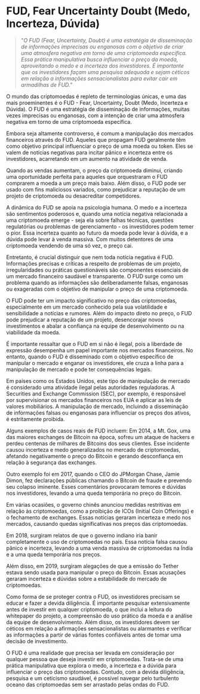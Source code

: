 # FUD, Fear Uncertainty Doubt (Medo, Incerteza, Dúvida)

>"*O FUD (Fear, Uncertainty, Doubt) é uma estratégia de disseminação de informações imprecisas ou enganosas com o objetivo de criar uma atmosfera negativa em torno de uma criptomoeda específica. Essa prática manipulativa busca influenciar o preço da moeda, aproveitando o medo e a incerteza dos investidores. É importante que os investidores façam uma pesquisa adequada e sejam céticos em relação a informações sensacionalistas para evitar cair em armadilhas de FUD.*"

O mundo das criptomoedas é repleto de terminologias únicas, e uma das mais proeminentes é o FUD - Fear, Uncertainty, Doubt (Medo, Incerteza e Dúvida). O FUD é uma estratégia de disseminação de informações, muitas vezes imprecisas ou enganosas, com a intenção de criar uma atmosfera negativa em torno de uma criptomoeda específica.

Embora seja altamente controverso, é comum a manipulação dos mercados financeiros através do FUD. Aqueles que propagam FUD geralmente têm como objetivo principal influenciar o preço de uma moeda ou token. Eles se valem de notícias negativas para incitar pânico e incerteza entre os investidores, acarretando em um aumento na atividade de venda.

Quando as vendas aumentam, o preço da criptomoeda diminui, criando uma oportunidade perfeita para aqueles que orquestraram o FUD comprarem a moeda a um preço mais baixo. Além disso, o FUD pode ser usado com fins maliciosos variados, como prejudicar a reputação de um projeto de criptomoeda ou desacreditar competidores.

A dinâmica do FUD se apoia na psicologia humana. O medo e a incerteza são sentimentos poderosos e, quando uma notícia negativa relacionada a uma criptomoeda emerge - seja ela sobre falhas técnicas, questões regulatórias ou problemas de gerenciamento - os investidores podem temer o pior. Essa incerteza quanto ao futuro da moeda pode levar à dúvida, e a dúvida pode levar à venda massiva. Com muitos detentores de uma criptomoeda vendendo de uma só vez, o preço cai.

Entretanto, é crucial distinguir que nem toda notícia negativa é FUD. Informações precisas e críticas a respeito de problemas de um projeto, irregularidades ou práticas questionáveis são componentes essenciais de um mercado financeiro saudável e transparente. O FUD surge como um problema quando as informações são deliberadamente falsas, enganosas ou exageradas com o objetivo de manipular o preço de uma criptomoeda.

O FUD pode ter um impacto significativo no preço das criptomoedas, especialmente em um mercado conhecido pela sua volatilidade e sensibilidade a notícias e rumores. Além do impacto direto no preço, o FUD pode prejudicar a reputação de um projeto, desencorajar novos investimentos e abalar a confiança na equipe de desenvolvimento ou na viabilidade da moeda.

É importante ressaltar que o FUD em si não é ilegal, pois a liberdade de expressão desempenha um papel importante nos mercados financeiros. No entanto, quando o FUD é disseminado com o objetivo específico de manipular o mercado e enganar os investidores, ele cruza a linha para a manipulação de mercado e pode ter consequências legais.

Em países como os Estados Unidos, este tipo de manipulação de mercado é considerado uma atividade ilegal pelas autoridades reguladoras. A Securities and Exchange Commission (SEC), por exemplo, é responsável por supervisionar os mercados financeiros nos EUA e aplicar as leis de valores mobiliários. A manipulação de mercado, incluindo a disseminação de informações falsas ou enganosas para influenciar os preços dos ativos, é estritamente proibida.

Alguns exemplos de casos reais de FUD incluem: Em 2014, a Mt. Gox, uma das maiores exchanges de Bitcoin na época, sofreu um ataque de hackers e perdeu centenas de milhares de Bitcoins dos seus clientes. Esse incidente causou incerteza e medo generalizados no mercado de criptomoedas, afetando negativamente o preço do Bitcoin e gerando desconfiança em relação à segurança das exchanges.

Outro exemplo foi em 2017, quando o CEO do JPMorgan Chase, Jamie Dimon, fez declarações públicas chamando o Bitcoin de fraude e prevendo seu colapso iminente. Esses comentários provocaram temores e dúvidas nos investidores, levando a uma queda temporária no preço do Bitcoin.

Em várias ocasiões, o governo chinês anunciou medidas restritivas em relação às criptomoedas, como a proibição de ICOs (Initial Coin Offerings) e o fechamento de exchanges. Essas notícias geraram incerteza e medo nos mercados, causando quedas significativas nos preços das criptomoedas.

Em 2018, surgiram relatos de que o governo indiano iria banir completamente o uso de criptomoedas no país. Essa notícia falsa causou pânico e incerteza, levando a uma venda massiva de criptomoedas na Índia e a uma queda temporária nos preços.

Além disso, em 2019, surgiram alegações de que a emissão do Tether estava sendo usada para manipular o preço do Bitcoin. Essas acusações geraram incerteza e dúvidas sobre a estabilidade do mercado de criptomoedas.

Como forma de se proteger contra o FUD, os investidores precisam se educar e fazer a devida diligência. É importante pesquisar extensivamente antes de investir em qualquer criptomoeda, o que inclui a leitura do whitepaper do projeto, a compreensão do uso prático da moeda e a análise da equipe de desenvolvimento. Além disso, os investidores devem ser céticos em relação a afirmações sensacionalistas ou alarmantes e verificar as informações a partir de várias fontes confiáveis antes de tomar uma decisão de investimento.

O FUD é uma realidade que precisa ser levada em consideração por qualquer pessoa que deseja investir em criptomoedas. Trata-se de uma prática manipulativa que explora o medo, a incerteza e a dúvida para influenciar o preço das criptomoedas. Contudo, com a devida diligência, pesquisa e um ceticismo saudável, é possível navegar pelo turbulento oceano das criptomoedas sem ser arrastado pelas ondas do FUD.
